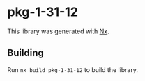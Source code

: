 # pkg-1-31-12

This library was generated with [Nx](https://nx.dev).

## Building

Run `nx build pkg-1-31-12` to build the library.
